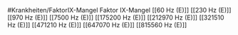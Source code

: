 #Krankheiten/FaktorIX-Mangel
Faktor IX-Mangel
[[60 Hz (E)]]
[[230 Hz (E)]]
[[970 Hz (E)]]
[[7500 Hz (E)]]
[[175200 Hz (E)]]
[[212970 Hz (E)]]
[[321510 Hz (E)]]
[[471210 Hz (E)]]
[[647070 Hz (E)]]
[[815560 Hz (E)]]